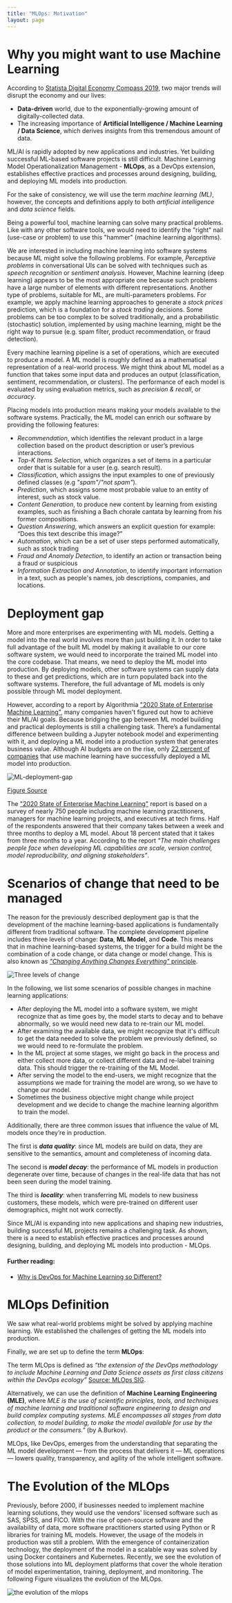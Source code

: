 ```yaml
---
title: "MLOps: Motivation"
layout: page
---
```


# Why you might want to use Machine Learning 

According to [Statista Digital Economy Compass 2019](https://cdn.statcdn.com/download/pdf/DigitalEconomyCompass2019.pdf), two major trends will disrupt the economy and our lives:
 - **Data-driven** world, due to the exponentially-growing amount of digitally-collected data.
 - The increasing importance of **Artificial Intelligence / Machine Learning / Data Science**, which derives insights from this tremendous amount of data.

ML/AI is rapidly adopted by new applications and industries.
Yet building successful ML-based software projects is still difficult.
Machine Learning Model Operationalization Management - **MLOps**, as a DevOps extension, establishes effective practices and processes around designing, building, and deploying ML models into production.

For the sake of consistency, we will use the term *machine learning (ML)*, however, the concepts and definitions apply to both *artificial intelligence* and *data science* fields.

Being a powerful tool, machine learning can solve many practical problems.
Like with any other software tools, we would need to identify the "right" nail (use-case or problem) to use this "hammer" (machine learning algorithms).

We are interested in including machine learning into software systems because ML might solve the following problems.
For example, *Perceptive problems* in conversational UIs can be solved with techniques such as *speech recognition* or *sentiment analysis*.
However, Machine learning (deep learning) appears to be the most appropriate one because such problems have a large number of elements with different representations. 
Another type of problems, suitable for ML, are multi-parameters problems.
For example, we apply machine learning approaches to generate a *stock prices* prediction, which is a foundation for a *stock trading* decisions.
Some problems can be too complex to be solved traditionally, and a probabilistic (stochastic) solution, implemented by using machine learning, might be the right way to pursue (e.g. spam filter, product recommendation, or fraud detection).  

Every machine learning pipeline is a set of operations, which are executed to produce a model.
A ML model is roughly defined as a mathematical representation of a real-world process.
We might think about ML model as a function that takes some input data and produces an output (classification, sentiment, recommendation, or clusters).
The performance of each model is evaluated by using evaluation metrics, such as *precision & recall*, or *accuracy*.

Placing models into production means making your models available to the software systems.
Practically, the ML model can enrich our software by providing the following features:

 * *Recommendation*, which identifies the relevant product in a large collection based on the product description or user’s previous interactions.
 * *Top-K Items Selection*, which organizes a set of items in a particular order that is suitable for a user (e.g. search result).
 * *Classification*, which assigns the input examples to one of previously defined classes (e.g *"spam"/"not spam"*).
 * *Prediction*, which assigns some most probable value to an entity of interest, such as stock value.
 * *Content Generation*, to produce new content by learning from existing examples, such as finishing a Bach chorale cantata by learning from his former compositions.
 * *Question Answering*, which answers an explicit question for example: “Does this text describe this image?”
 * *Automation*, which can be a set of user steps performed automatically, such as stock trading
 * *Fraud and Anomaly Detection*, to identify an action or transaction being a fraud or suspicious
 * *Information Extraction and Annotation*, to identify important information in a text, such as people's names, job descriptions, companies, and locations.

# Deployment gap 

More and more enterprises are experimenting with ML models.
Getting a model into the real world involves more than just building it.
In order to take full advantage of the built ML model by making it available to our core software system, we would need to incorporate the trained ML model into the core codebase.
That means, we need to deploy the ML model into production.
By deploying models, other software systems can supply data to these and get predictions, which are in turn populated back into the software systems.
Therefore, the full advantage of ML models is only possible through ML model deployment.

However, according to a report by Algorithmia ["2020 State of Enterprise Machine Learning"](https://info.algorithmia.com/hubfs/2019/Whitepapers/The-State-of-Enterprise-ML-2020/Algorithmia_2020_State_of_Enterprise_ML.pdf?utm_campaign=The%20Batch&utm_source=hs_email&utm_medium=email&utm_content=80984419&_hsenc=p2ANqtz--sz-e2gfqUeDvVSmjsXfvwOnLHB2ZkSdQsO1IRRAdnBIb0emf-JTh8NnwFxB-FeZberIw7_rI9ERTy8zFW8jvoTzjOfA&_hsmi=80984419), many companies haven't figured out how to achieve their ML/AI goals.
Because bridging the gap between ML model building and practical deployments is still a challenging task.
There’s a fundamental difference between building a Jupyter notebook model and experimenting with it, and deploying a ML model into a production system that generates business value.
Although AI budgets are on the rise, only [22 percent of companies](https://designingforanalytics.com/resources/failure-rates-for-analytics-bi-iot-and-big-data-projects-85-yikes/) that use machine learning have successfully deployed a ML model into production.

![ML-deployment-gap](./img/ML-deployment_Gap.jpg)

[Figure Source](https://algorithmia.com/state-of-ml?utm_medium=website&utm_source=interactive-page&utm_campaign=IC-1912-2020-State-of-ML&_hsenc=p2ANqtz-_WbXKYLnpgf4zi4OZTNYmNgCRPIFFEqmW-Cqi2Px_T1K2wkIJvDt7KdCxB5vXAPmGirLi7ukZTykxeUh9vmHdn7dRF9g&_hsmi=81660946)

The ["2020 State of Enterprise Machine Learning"](https://info.algorithmia.com/hubfs/2019/Whitepapers/The-State-of-Enterprise-ML-2020/Algorithmia_2020_State_of_Enterprise_ML.pdf?utm_campaign=The%20Batch&utm_source=hs_email&utm_medium=email&utm_content=80984419&_hsenc=p2ANqtz--sz-e2gfqUeDvVSmjsXfvwOnLHB2ZkSdQsO1IRRAdnBIb0emf-JTh8NnwFxB-FeZberIw7_rI9ERTy8zFW8jvoTzjOfA&_hsmi=80984419) report is based on a survey of nearly 750 people including machine learning practitioners, managers for machine learning projects, and executives at tech firms.
Half of the respondents answered that their company takes between a week and three months to deploy a ML model.
About 18 percent stated that it takes from three months to a year.
According to the report *"The main challenges people face when developing ML capabilities are scale, version control, model reproducibility, and aligning stakeholders"*.



# Scenarios of change that need to be managed

The reason for the previously described deployment gap is that the development of the machine learning-based applications is fundamentally different from traditional software.
The complete development pipeline includes three levels of change: **Data**, **ML Model**, and **Code**.
This means that in machine learning-based systems, the trigger for a build might be the combination of a code change, or data change or model change. This is also known as [*"Changing Anything Changes Everything"* principle](https://papers.nips.cc/paper/5656-hidden-technical-debt-in-machine-learning-systems.pdf). 

![Three levels of change](img/ThreeLevelsOfChange.jpg)


In the following, we list some scenarios of possible changes in machine learning applications:

 * After deploying the ML model into a software system, we might recognize that as time goes by, the model starts to decay and to behave abnormally, so we would need new data to re-train our ML model. 
 * After examining the available data, we might recognize that it's difficult to get the data needed to solve the problem we previously defined, so we would need to re-formulate the problem.
 * In the ML project at some stages, we might go back in the process and either collect more data, or collect different data and re-label training data. This should trigger the re-training of the ML Model. 
 * After serving the model to the end-users, we might recognize that the assumptions we made for training the model are wrong, so we have to change our model.
 * Sometimes the business objective might change while project development and we decide to change the machine learning algorithm to train the model.

Additionally, there are three common issues that influence the value of ML models once they’re in production. 

The first is ***data quality***: since ML models are build on data, they are sensitive to the semantics, amount and completeness of incoming data.

The second is ***model decay***: the performance of ML models in production degenerate over time, because of changes in the real-life data that has not been seen during the model training.

The third is ***locality***: when transferring ML models to new business customers, these models, which were pre-trained on different user demographics, might not work correctly. 

Since ML/AI is expanding into new applications and shaping new industries, building successful ML projects remains a challenging task.
As shown, there is a need to establish effective practices and processes around designing, building, and deploying ML models into production - MLOps.

#### Further reading:
 + [Why is DevOps for Machine Learning so Different?](https://hackernoon.com/why-is-devops-for-machine-learning-so-different-384z32f1)


# MLOps Definition

We saw what real-world problems might be solved by applying machine learning. 
We established the challenges of getting the ML models into production.

Finally, we are set up to define the term **MLOps**:

The term MLOps is defined as *“the extension of the DevOps methodology to include Machine Learning and Data Science assets as first class citizens within the DevOps ecology”* [Source: MLOps SIG](https://lists.cd.foundation/g/sig-mlops).

Alternatively, we can use the definition of  **Machine Learning Engineering (MLE)**, where *MLE is the use of scientific principles, tools, and techniques of machine learning and traditional software engineering to design and build complex computing systems. MLE encompasses all stages from data collection, to model building, to make the model available for use by the product or the consumers."* (by A.Burkov).

MLOps, like DevOps, emerges from the understanding that separating the ML model development — from the process that delivers it — ML operations — lowers quality, transparency, and agility of the whole intelligent software.

# The Evolution of the MLOps

Previously, before 2000, if businesses needed to implement machine learning solutions, they would use the vendors' licensed software such as SAS, SPSS, and FICO. With the rise of open-source software and the availability of data, more software practitioners started using Python or R libraries for training ML models. However, the usage of the models in production was still a problem. With the emergence of containerization technology, the deployment of the model in a scalable way was solved by using Docker containers and Kubernetes. Recently, we see the evolution of those solutions into ML deployment platforms that cover the whole iteration of model experimentation, training, deployment, and monitoring. The following Figure visualizes the evolution of the MLOps.

![the evolution of the mlops](img/mlops-evolution.jpg)





